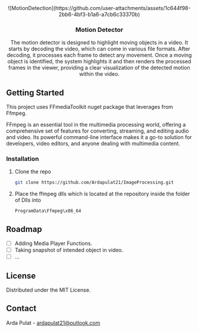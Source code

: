 <div align="center">
![MotionDetection](https://github.com/user-attachments/assets/1c644f98-2bb6-4bf3-b1a6-a7cb6c33370b)
<h3 align="center">Motion Detector</h3>
  <p align="center">
    The motion detector is designed to highlight moving objects in a video. It starts by decoding the video, which can come in various file formats. After decoding, it processes each frame to detect any movement. Once a moving object is identified, the system highlights it and then renders the processed frames in the viewer, providing a clear visualization of the detected motion within the video. </p>
</div>

<!-- GETTING STARTED -->
## Getting Started

This project uses FFmediaToolkit nuget package that leverages from Ffmpeg.

FFmpeg is an essential tool in the multimedia processing world, offering a comprehensive set of features for converting, streaming, and editing audio and video. Its powerful command-line interface makes it a go-to solution for developers, video editors, and anyone dealing with multimedia content.

### Installation

1. Clone the repo
   ```sh
   git clone https://github.com/Ardapulat21/ImageProcessing.git
   ```
2. Place the ffmpeg dlls which is located at the repository inside the folder of Dlls into 
    ```
    ProgramData\Ffmpeg\x86_64 
    ```

<!-- ROADMAP -->
## Roadmap

- [ ] Adding Media Player Functions.
- [ ] Taking snapshot of intended object in video.
- [ ] ...

<!-- LICENSE -->
## License

Distributed under the MIT License.

<!-- CONTACT -->
## Contact

Arda Pulat - ardapulat21@outlook.com
